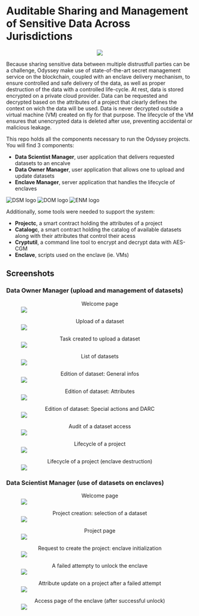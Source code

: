 # Auditable Sharing and Management of Sensitive Data Across Jurisdictions

<center>
<img src="assets/odyssey-components.png">
</center>

Because sharing sensitive data between multiple distrustfull parties can
be a challenge, Odyssey make use of state-of-the-art secret management
service on the blockchain, coupled with an enclave delivery mechanism,
to ensure controlled and safe delivery of the data, as well as proper
destruction of the data with a controlled life-cycle. At rest, data is
stored encrypted on a private cloud provider. Data can be requested and
decrypted based on the attributes of a project that clearly defines the
context on wich the data will be used. Data is never decrypted outside a
virtual machine (VM) created on fly for that purpose. The lifecycle of
the VM ensures that unencrypted data is deleted after use, preventing
accidental or malicious leakage.

This repo holds all the components necessary to run the Odyssey
projects. You will find 3 components:

- **Data Scientist Manager**, user application that delivers requested datasets to an encalve
- **Data Owner Manager**, user application that allows one to upload and update datasets
- **Enclave Manager**, server application that handles the lifecycle of enclaves

![DSM logo](assets/dsm-logo.png)
![DOM logo](assets/dom-logo.png)
![ENM logo](assets/enm-logo.png)

Additionally, some tools were needed to support the system:

- **Projectc**, a smart contract holding the attributes of a project
- **Catalogc**, a smart contract holding the catalog of available
  datasets along with their attributes that control their acess
- **Cryptutil**, a command line tool to encrypt and decrypt data with AES-CGM
- **Enclave**, scripts used on the enclave (ie. VMs)

## Screenshots

### Data Owner Manager (upload and management of datasets)

<figure>
    <figcaption>Welcome page</figcaption>
    <img src="assets/screenshots/dom7.png">
</figure>

<figure>
    <figcaption>Upload of a dataset</figcaption>
    <img src="assets/screenshots/dom1.png">
</figure>

<figure>
    <figcaption>Task created to upload a dataset</figcaption>
    <img src="assets/screenshots/dom3.png">
</figure>

<figure>
    <figcaption>List of datasets</figcaption>
    <img src="assets/screenshots/dom2.png">
</figure>

<figure>
    <figcaption>Edition of dataset: General infos</figcaption>
    <img src="assets/screenshots/dom4.png">
</figure>

<figure>
    <figcaption>Edition of dataset: Attributes</figcaption>
    <img src="assets/screenshots/dom5.png">
</figure>

<figure>
    <figcaption>Edition of dataset: Special actions and DARC</figcaption>
    <img src="assets/screenshots/dom6.png">
</figure>

<figure>
    <figcaption>Audit of a dataset access</figcaption>
    <img src="assets/screenshots/dom8.png">
</figure>

<figure>
    <figcaption>Lifecycle of a project</figcaption>
    <img src="assets/screenshots/dom9.png">
</figure>

<figure>
    <figcaption>Lifecycle of a project (enclave destruction)</figcaption>
    <img src="assets/screenshots/dom10.png">
</figure>

### Data Scientist Manager (use of datasets on enclaves)

<figure>
    <figcaption>Welcome page</figcaption>
    <img src="assets/screenshots/dsm1.png">
</figure>

<figure>
    <figcaption>Project creation: selection of a dataset</figcaption>
    <img src="assets/screenshots/dsm7.png">
</figure>

<figure>
    <figcaption>Project page</figcaption>
    <img src="assets/screenshots/dsm2.png">
</figure>

<figure>
    <figcaption>Request to create the project: enclave initialization</figcaption>
    <img src="assets/screenshots/dsm3.png">
</figure>

<figure>
    <figcaption>A failed attempty to unlock the enclave</figcaption>
    <img src="assets/screenshots/dsm6.png">
</figure>

<figure>
    <figcaption>Attribute update on a project after a failed attempt</figcaption>
    <img src="assets/screenshots/dsm5.png">
</figure>

<figure>
    <figcaption>Access page of the enclave (after successful unlock)</figcaption>
    <img src="assets/screenshots/dsm4.png">
</figure>

<style>
  figcaption {
    text-align: center;
  }
</style>